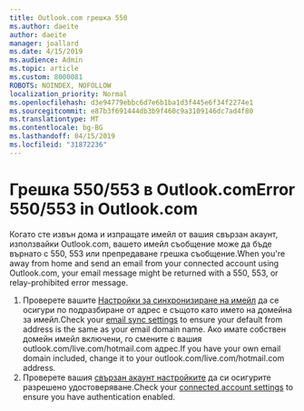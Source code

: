 ```yaml
---
title: Outlook.com грешка 550
ms.author: daeite
author: daeite
manager: joallard
ms.date: 4/15/2019
ms.audience: Admin
ms.topic: article
ms.custom: 8000081
ROBOTS: NOINDEX, NOFOLLOW
localization_priority: Normal
ms.openlocfilehash: d3e94779ebbc6d7e6b1ba1d3f445e6f34f2274e1
ms.sourcegitcommit: e87b3f691444db3b9f460c9a3109146dc7ad4f80
ms.translationtype: MT
ms.contentlocale: bg-BG
ms.lasthandoff: 04/15/2019
ms.locfileid: "31872236"
---
```

# <a name="error-550553-in-outlookcom"></a><span data-ttu-id="198c2-102">Грешка 550/553 в Outlook.com</span><span class="sxs-lookup"><span data-stu-id="198c2-102">Error 550/553 in Outlook.com</span></span>

<span data-ttu-id="198c2-103">Когато сте извън дома и изпращате имейл от вашия свързан акаунт, използвайки Outlook.com, вашето имейл съобщение може да бъде върнато с 550, 553 или препредаване грешка съобщение.</span><span class="sxs-lookup"><span data-stu-id="198c2-103">When you're away from home and send an email from your connected account using Outlook.com, your email message might be returned with a 550, 553, or relay-prohibited error message.</span></span>
1. <span data-ttu-id="198c2-104">Проверете вашите [Настройки за синхронизиране на имейл](https://go.microsoft.com/fwlink/?linkid=2031283) да се осигури по подразбиране от адрес е същото като името на домейна за имейл.</span><span class="sxs-lookup"><span data-stu-id="198c2-104">Check your [email sync settings](https://go.microsoft.com/fwlink/?linkid=2031283) to ensure your default from address is the same as your email domain name.</span></span> <span data-ttu-id="198c2-105">Ако имате собствен домейн имейл включени, го смените с вашия outlook.com/live.com/hotmail.com адрес.</span><span class="sxs-lookup"><span data-stu-id="198c2-105">If you have your own email domain included, change it to your outlook.com/live.com/hotmail.com address.</span></span>
2. <span data-ttu-id="198c2-106">Проверете вашия [свързан акаунт настройките](https://go.microsoft.com/fwlink/?linkid=875264&clcid=0x409) да си осигурите разрешено удостоверяване.</span><span class="sxs-lookup"><span data-stu-id="198c2-106">Check your [connected account settings](https://go.microsoft.com/fwlink/?linkid=875264&clcid=0x409) to ensure you have authentication enabled.</span></span>